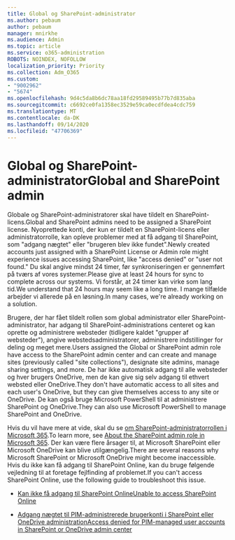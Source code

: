 ```yaml
---
title: Global og SharePoint-administrator
ms.author: pebaum
author: pebaum
manager: mnirkhe
ms.audience: Admin
ms.topic: article
ms.service: o365-administration
ROBOTS: NOINDEX, NOFOLLOW
localization_priority: Priority
ms.collection: Adm_O365
ms.custom:
- "9002962"
- "5674"
ms.openlocfilehash: 9d4c5da8b6dc78aa18fd29589495b77b7d835aba
ms.sourcegitcommit: c6692ce0fa1358ec3529e59ca0ecdfdea4cdc759
ms.translationtype: MT
ms.contentlocale: da-DK
ms.lasthandoff: 09/14/2020
ms.locfileid: "47706369"
---
```

# <a name="global-and-sharepoint-admin"></a><span data-ttu-id="73ec9-102">Global og SharePoint-administrator</span><span class="sxs-lookup"><span data-stu-id="73ec9-102">Global and SharePoint admin</span></span>

<span data-ttu-id="73ec9-103">Globale og SharePoint-administratorer skal have tildelt en SharePoint-licens.</span><span class="sxs-lookup"><span data-stu-id="73ec9-103">Global and SharePoint admins need to be assigned a SharePoint license.</span></span> <span data-ttu-id="73ec9-104">Nyoprettede konti, der kun er tildelt en SharePoint-licens eller administratorrolle, kan opleve problemer med at få adgang til SharePoint, som "adgang nægtet" eller "brugeren blev ikke fundet".</span><span class="sxs-lookup"><span data-stu-id="73ec9-104">Newly created accounts just assigned with a SharePoint License or Admin role might experience issues accessing SharePoint, like "access denied" or "user not found."</span></span> <span data-ttu-id="73ec9-105">Du skal angive mindst 24 timer, før synkroniseringen er gennemført på tværs af vores systemer.</span><span class="sxs-lookup"><span data-stu-id="73ec9-105">Please give at least 24 hours for sync to complete across our systems.</span></span> <span data-ttu-id="73ec9-106">Vi forstår, at 24 timer kan virke som lang tid.</span><span class="sxs-lookup"><span data-stu-id="73ec9-106">We understand that 24 hours may seem like a long time.</span></span> <span data-ttu-id="73ec9-107">I mange tilfælde arbejder vi allerede på en løsning.</span><span class="sxs-lookup"><span data-stu-id="73ec9-107">In many cases, we're already working on a solution.</span></span>

<span data-ttu-id="73ec9-108">Brugere, der har fået tildelt rollen som global administrator eller SharePoint-administrator, har adgang til SharePoint-administrations centeret og kan oprette og administrere websteder (tidligere kaldet "grupper af websteder"), angive webstedsadministratorer, administrere indstillinger for deling og meget mere.</span><span class="sxs-lookup"><span data-stu-id="73ec9-108">Users assigned the Global or SharePoint admin role have access to the SharePoint admin center and can create and manage sites (previously called "site collections"), designate site admins, manage sharing settings, and more.</span></span> <span data-ttu-id="73ec9-109">De har ikke automatisk adgang til alle websteder og hver brugers OneDrive, men de kan give sig selv adgang til ethvert websted eller OneDrive.</span><span class="sxs-lookup"><span data-stu-id="73ec9-109">They don't have automatic access to all sites and each user's OneDrive, but they can give themselves access to any site or OneDrive.</span></span> <span data-ttu-id="73ec9-110">De kan også bruge Microsoft PowerShell til at administrere SharePoint og OneDrive.</span><span class="sxs-lookup"><span data-stu-id="73ec9-110">They can also use Microsoft PowerShell to manage SharePoint and OneDrive.</span></span>

<span data-ttu-id="73ec9-111">Hvis du vil have mere at vide, skal du se [om SharePoint-administratorrollen i Microsoft 365](https://docs.microsoft.com/sharepoint/sharepoint-admin-role).</span><span class="sxs-lookup"><span data-stu-id="73ec9-111">To learn more, see [About the SharePoint admin role in Microsoft 365](https://docs.microsoft.com/sharepoint/sharepoint-admin-role).</span></span>
<span data-ttu-id="73ec9-112">Der kan være flere årsager til, at Microsoft SharePoint eller Microsoft OneDrive kan blive utilgængelig.</span><span class="sxs-lookup"><span data-stu-id="73ec9-112">There are several reasons why Microsoft SharePoint or Microsoft OneDrive might become inaccessible.</span></span> <span data-ttu-id="73ec9-113">Hvis du ikke kan få adgang til SharePoint Online, kan du bruge følgende vejledning til at foretage fejlfinding af problemet.</span><span class="sxs-lookup"><span data-stu-id="73ec9-113">If you can't access SharePoint Online, use the following guide to troubleshoot this issue.</span></span>

- [<span data-ttu-id="73ec9-114">Kan ikke få adgang til SharePoint Online</span><span class="sxs-lookup"><span data-stu-id="73ec9-114">Unable to access SharePoint Online</span></span>](https://docs.microsoft.com/sharepoint/troubleshoot/sharing-and-permissions/sharepoint-online-inaccessible)

- [<span data-ttu-id="73ec9-115">Adgang nægtet til PIM-administrerede brugerkonti i SharePoint eller OneDrive administration</span><span class="sxs-lookup"><span data-stu-id="73ec9-115">Access denied for PIM-managed user accounts in SharePoint or OneDrive admin center</span></span>](https://docs.microsoft.com/sharepoint/troubleshoot/administration/access-denied-to-pim-user-accounts)